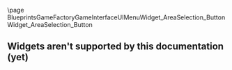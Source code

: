 \page BlueprintsGameFactoryGameInterfaceUIMenuWidget_AreaSelection_Button Widget_AreaSelection_Button
## Widgets aren't supported by this documentation (yet)

